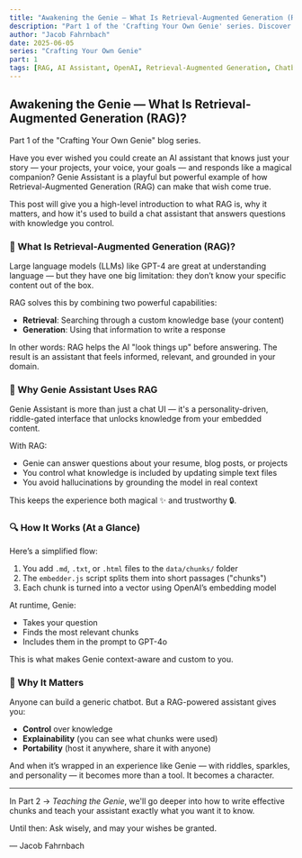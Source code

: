 ```yaml
---
title: "Awakening the Genie — What Is Retrieval-Augmented Generation (RAG)?"
description: "Part 1 of the 'Crafting Your Own Genie' series. Discover how RAG brings your AI assistant to life."
author: "Jacob Fahrnbach"
date: 2025-06-05
series: "Crafting Your Own Genie"
part: 1
tags: [RAG, AI Assistant, OpenAI, Retrieval-Augmented Generation, Chatbot]
---
```


## Awakening the Genie — What Is Retrieval-Augmented Generation (RAG)?

Part 1 of the "Crafting Your Own Genie" blog series.

Have you ever wished you could create an AI assistant that knows just your story — your projects, your voice, your goals — and responds like a magical companion? Genie Assistant is a playful but powerful example of how Retrieval-Augmented Generation (RAG) can make that wish come true.

This post will give you a high-level introduction to what RAG is, why it matters, and how it's used to build a chat assistant that answers questions with knowledge you control.

### 🧠 What Is Retrieval-Augmented Generation (RAG)?

Large language models (LLMs) like GPT-4 are great at understanding language — but they have one big limitation: they don’t know your specific content out of the box.

RAG solves this by combining two powerful capabilities:

- **Retrieval**: Searching through a custom knowledge base (your content)
- **Generation**: Using that information to write a response

In other words: RAG helps the AI "look things up" before answering. The result is an assistant that feels informed, relevant, and grounded in your domain.

### 🧞 Why Genie Assistant Uses RAG

Genie Assistant is more than just a chat UI — it's a personality-driven, riddle-gated interface that unlocks knowledge from your embedded content.

With RAG:

- Genie can answer questions about your resume, blog posts, or projects
- You control what knowledge is included by updating simple text files
- You avoid hallucinations by grounding the model in real context

This keeps the experience both magical ✨ and trustworthy 🔒.

### 🔍 How It Works (At a Glance)

Here’s a simplified flow:

1. You add `.md`, `.txt`, or `.html` files to the `data/chunks/` folder
2. The `embedder.js` script splits them into short passages ("chunks")
3. Each chunk is turned into a vector using OpenAI’s embedding model

At runtime, Genie:

- Takes your question
- Finds the most relevant chunks
- Includes them in the prompt to GPT-4o

This is what makes Genie context-aware and custom to you.

### 🌟 Why It Matters

Anyone can build a generic chatbot. But a RAG-powered assistant gives you:

- **Control** over knowledge
- **Explainability** (you can see what chunks were used)
- **Portability** (host it anywhere, share it with anyone)

And when it’s wrapped in an experience like Genie — with riddles, sparkles, and personality — it becomes more than a tool. It becomes a character.

---

In Part 2 → *Teaching the Genie*, we'll go deeper into how to write effective chunks and teach your assistant exactly what you want it to know.

Until then: Ask wisely, and may your wishes be granted.

— Jacob Fahrnbach
